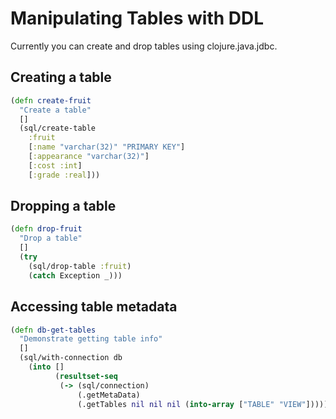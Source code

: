 # Manipulating Tables with DDL
Currently you can create and drop tables using clojure.java.jdbc.
## Creating a table
```clj
(defn create-fruit
  "Create a table"
  []
  (sql/create-table
    :fruit
    [:name "varchar(32)" "PRIMARY KEY"]
    [:appearance "varchar(32)"]
    [:cost :int]
    [:grade :real]))
```
## Dropping a table
```clj
(defn drop-fruit
  "Drop a table"
  []
  (try
    (sql/drop-table :fruit)
    (catch Exception _)))
```
## Accessing table metadata
```clj
(defn db-get-tables
  "Demonstrate getting table info"
  []
  (sql/with-connection db
    (into []
          (resultset-seq
           (-> (sql/connection)
               (.getMetaData)
               (.getTables nil nil nil (into-array ["TABLE" "VIEW"])))))))
```